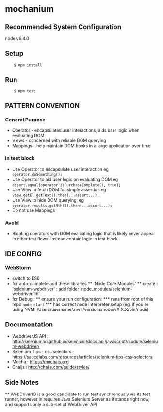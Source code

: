 # mochanium

## Recommended System Configuration
node v6.4.0



## Setup
```
    $ npm install
```

## Run
```
    $ npm test
```

## PATTERN CONVENTION

### General Purpose
* Operator  - encapsulates user interactions, aids user logic when evaluating DOM
* Views - concerned with reliable DOM querying
* Mappings  - help maintain DOM hooks in a large application over time

### In test block
* Use Operator to encapsulate user interaction  eg ``` operator.doSomething();  ```
* Use Operator to aid user logic on evaluating DOM eg ``` assert.equal(operator.isPurchaseComplete(), true); ```
* Use View to fetch DOM for simple assertion eg ``` view.getEl.getText().then(...assert...); ```
* Use View to hide DOM querying, eg ``` operator.results.getNth(5).then(...assert...); ```
* Do not use Mappings

### Avoid
* Bloating operators with DOM evaluating logic that is likely never appear in other test flows. Instead contain logic
 in test block.


## IDE CONFIG
### WebStorm
* switch to ES6
* for auto-complete add these libraries
** 'Node Core Modules'
** create : 'selenium-webdriver'   : add folder 'node_modules/selenium-webdriver/lib'
* for Debug :
** ensure your run configuration:
*** runs from root of this repo ```node start```
*** has correct node interpreter setup (eg: if you're using NVM: /Users/username/.nvm/versions/node/vX.X.X/bin/node)


## Documentation
* WebdriverJS API : http://seleniumhq.github.io/selenium/docs/api/javascript/module/selenium-webdriver/
*  Selenium Tips - css selectors : https://saucelabs.com/resources/articles/selenium-tips-css-selectors
* Mocha : https://mochajs.org
* Chaijs : http://chaijs.com/guide/styles/



## Side Notes
** WebDriverIO is a good candidate to run test synchronously via its test runner, however in requires
Java Selenium Server as it stands right now, and supports only a sub-set of WebDriver API